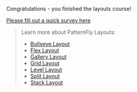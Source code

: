 Congratulations - you finished the layouts course!

[Please fill out a quick survey here](https://redhatdg.co1.qualtrics.com/jfe/form/SV_bIRZRHYJyGsKBSt?Module=htmlcss-module4)

> Learn more about PatternFly Layouts:
>- [Bullseye Layout](https://www.patternfly.org/v4/documentation/core/layouts/bullseye)
>- [Flex Layout](https://www.patternfly.org/v4/documentation/core/layouts/flex)
>- [Gallery Layout](https://www.patternfly.org/v4/documentation/core/layouts/gallery)
>- [Grid Layout](https://www.patternfly.org/v4/documentation/core/layouts/grid)
>- [Level Layout](https://www.patternfly.org/v4/documentation/core/layouts/level)
>- [Split Layout](https://www.patternfly.org/v4/documentation/core/layouts/split)
>- [Stack Layout](https://www.patternfly.org/v4/documentation/core/layouts/stack)
